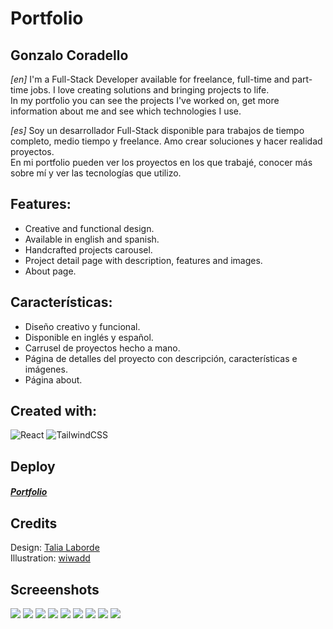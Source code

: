 # Portfolio
## Gonzalo Coradello

_[en]_ I'm a Full-Stack Developer available for freelance, full-time and part-time jobs. I love creating solutions and bringing projects to life.  
In my portfolio you can see the projects I've worked on, get more information about me and see which technologies I use.  

_[es]_ Soy un desarrollador Full-Stack disponible para trabajos de tiempo completo, medio tiempo y freelance. Amo crear soluciones y hacer realidad proyectos.  
En mi portfolio pueden ver los proyectos en los que trabajé, conocer más sobre mí y ver las tecnologías que utilizo.  

## Features:
- Creative and functional design.
- Available in english and spanish.
- Handcrafted projects carousel.
- Project detail page with description, features and images.
- About page. 
 
## Características:
- Diseño creativo y funcional. 
- Disponible en inglés y español.
- Carrusel de proyectos hecho a mano.
- Página de detalles del proyecto con descripción, características e imágenes.
- Página about.

## Created with:
![React](https://img.shields.io/badge/react-%2320232a.svg?style=for-the-badge&logo=react&logoColor=%2361DAFB) ![TailwindCSS](https://img.shields.io/badge/tailwindcss-%2338B2AC.svg?style=for-the-badge&logo=tailwind-css&logoColor=white)

## Deploy
##### [Portfolio](https://gonzalodev.vercel.app/)

## Credits
Design: [Talia Laborde](https://www.linkedin.com/in/talia-laborde/)  
Illustration: [wiwadd](https://www.instagram.com/wiwadd/)

## Screeenshots
![](https://github.com/Gonzalo-Coradello/portfolio/blob/main/screenshots/portfolio1.jpg)
![](https://github.com/Gonzalo-Coradello/portfolio/blob/main/screenshots/portfolio2.jpg)
![](https://github.com/Gonzalo-Coradello/portfolio/blob/main/screenshots/portfolio3.jpg)
![](https://github.com/Gonzalo-Coradello/portfolio/blob/main/screenshots/portfolio4.jpg)
![](https://github.com/Gonzalo-Coradello/portfolio/blob/main/screenshots/portfolio5.jpg)
![](https://github.com/Gonzalo-Coradello/portfolio/blob/main/screenshots/portfolio-mobile1.png)
![](https://github.com/Gonzalo-Coradello/portfolio/blob/main/screenshots/portfolio-mobile2.png)
![](https://github.com/Gonzalo-Coradello/portfolio/blob/main/screenshots/portfolio-mobile3.png)
![](https://github.com/Gonzalo-Coradello/portfolio/blob/main/screenshots/portfolio-mobile4.png)
